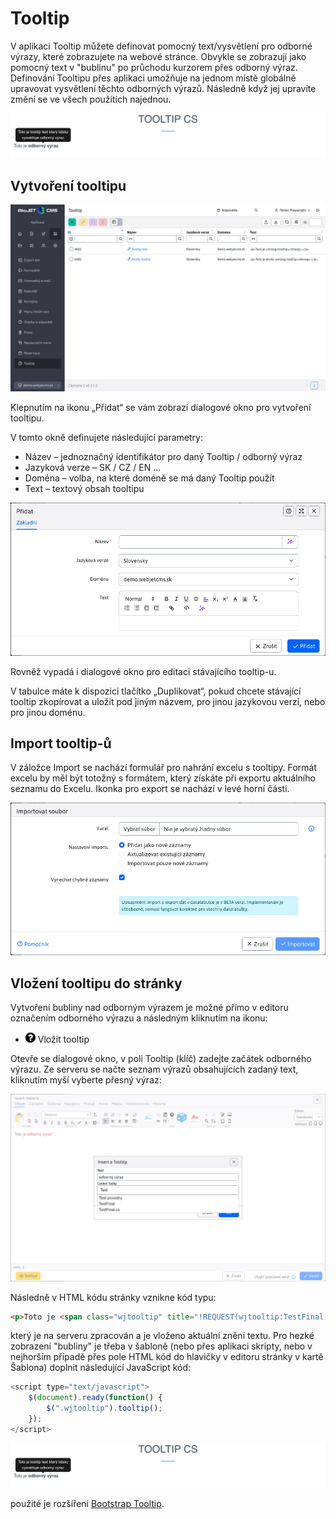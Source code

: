 # Tooltip

V aplikaci Tooltip můžete definovat pomocný text/vysvětlení pro odborné výrazy, které zobrazujete na webové stránce. Obvykle se zobrazují jako pomocný text v "bublinu" po průchodu kurzorem přes odborný výraz. Definování Tooltipu přes aplikaci umožňuje na jednom místě globálně upravovat vysvětlení těchto odborných výrazů. Následně když jej upravíte změní se ve všech použitích najednou.

![](webpage-tooltip.png)

## Vytvoření tooltipu

![](tooltip-dataTable.png)

Klepnutím na ikonu „Přidat“ se vám zobrazí dialogové okno pro vytvoření tooltipu.

V tomto okně definujete následující parametry:
- Název – jednoznačný identifikátor pro daný Tooltip / odborný výraz
- Jazyková verze – SK / CZ / EN ...
- Doména – volba, na které doméně se má daný Tooltip použít
- Text – textový obsah tooltipu

![](tooltip-editor.png)

Rovněž vypadá i dialogové okno pro editaci stávajícího tooltip-u.

V tabulce máte k dispozici tlačítko „Duplikovat“, pokud chcete stávající tooltip zkopírovat a uložit pod jiným názvem, pro jinou jazykovou verzi, nebo pro jinou doménu.

## Import tooltip-ů

V záložce Import se nachází formulář pro nahrání excelu s tooltipy. Formát excelu by měl být totožný s formátem, který získáte při exportu aktuálního seznamu do Excelu. Ikonka pro export se nachází v levé horní části.

![](tooltip-import-editor.png)

## Vložení tooltipu do stránky

Vytvoření bubliny nad odborným výrazem je možné přímo v editoru označením odborného výrazu a následným kliknutím na ikonu:
- ![](editor-tooltip-icon.png ":no-zoom") Vložit tooltip

Otevře se dialogové okno, v poli Tooltip (klíč) zadejte začátek odborného výrazu. Ze serveru se načte seznam výrazů obsahujících zadaný text, kliknutím myší vyberte přesný výraz:

![](editor-tooltip-dialog.png)

Následně v HTML kódu stránky vznikne kód typu:

```html
<p>Toto je <span class="wjtooltip" title="!REQUEST(wjtooltip:TestFinal)!">odborný výraz</span>.</p>
```

který je na serveru zpracován a je vloženo aktuální znění textu. Pro hezké zobrazení "bubliny" je třeba v šabloně (nebo přes aplikaci skripty, nebo v nejhorším případě přes pole HTML kód do hlavičky v editoru stránky v kartě Šablona) doplnit následující JavaScript kód:

```javascript
<script type="text/javascript">
    $(document).ready(function() {
        $(".wjtooltip").tooltip();
    });
</script>
```

![](webpage-tooltip.png)

použité je rozšíření [Bootstrap Tooltip](https://getbootstrap.com/docs/4.0/components/tooltips/).
